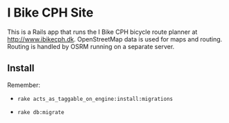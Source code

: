 I Bike CPH Site
===============

This is a Rails app that runs the I Bike CPH bicycle route planner at
http://www.ibikecph.dk. OpenStreetMap data is used for maps and
routing. Routing is handled by OSRM running on a separate server.

## Install

Remember:

* `rake acts_as_taggable_on_engine:install:migrations`

* `rake db:migrate`
